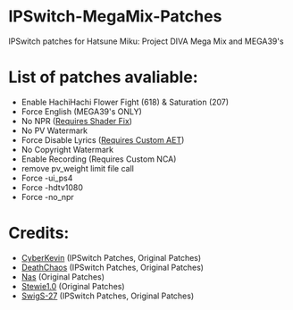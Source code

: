 # IPSwitch-MegaMix-Patches

IPSwitch patches for Hatsune Miku: Project DIVA Mega Mix and MEGA39's

# List of patches avaliable:
* Enable HachiHachi Flower Fight (618) & Saturation (207)
* Force English (MEGA39's ONLY)
* No NPR ([Requires Shader Fix](https://drive.google.com/drive/folders/1nmPeK2Pc0NOGCxTX2oyOyXdp5xCoDDyF?usp=sharing))
* No PV Watermark 
* Force Disable Lyrics ([Requires Custom AET](https://drive.google.com/drive/folders/1Sv5Rqrm9Iuf1e_m0282wpxLe9VqE3J5-?usp=sharing))
* No Copyright Watermark
* Enable Recording (Requires Custom NCA)
* remove pv_weight limit file call
* Force -ui_ps4
* Force -hdtv1080
* Force -no_npr

# Credits:
* [CyberKevin](https://github.com/oocyberkevinoo) (IPSwitch Patches, Original Patches)
* [DeathChaos](https://github.com/DeathChaos25) (IPSwitch Patches, Original Patches)
* [Nas](https://github.com/nastys) (Original Patches)
* [Stewie1.0](https://github.com/Stewie100) (Original Patches)
* [SwigS-27](https://github.com/SwigS-27) (IPSwitch Patches, Original Patches)
